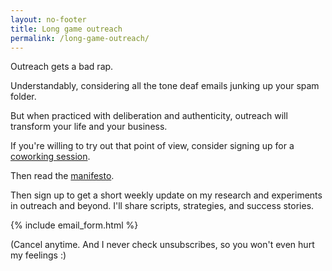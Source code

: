 ```yaml
---
layout: no-footer
title: Long game outreach
permalink: /long-game-outreach/
---
```


Outreach gets a bad rap.

Understandably, considering all the tone deaf emails junking up your spam folder.

But when practiced with deliberation and authenticity, outreach will transform your life and your business.

If you're willing to try out that point of view, consider signing up for a [coworking session](/social-pomodoros).

Then read the [manifesto](/long-game-outreach-manifesto).

Then sign up to get a short weekly update on my research and experiments in outreach and beyond. I'll share scripts, strategies, and success stories.

{% include email_form.html %}

(Cancel anytime. And I never check unsubscribes, so you won't even hurt my feelings :)
